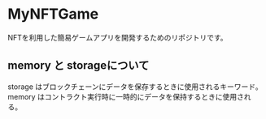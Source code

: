# MyNFTGame
NFTを利用した簡易ゲームアプリを開発するためのリポジトリです。

## memory と storageについて

storage はブロックチェーンにデータを保存するときに使用されるキーワード。  
memory はコントラクト実行時に一時的にデータを保持するときに使用される。  

